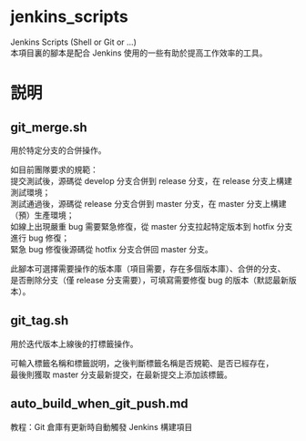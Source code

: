 # jenkins_scripts
Jenkins Scripts (Shell or Git or ...)  
本項目裏的腳本是配合 Jenkins 使用的一些有助於提高工作效率的工具。

# 説明
## git_merge.sh
用於特定分支的合併操作。  

如目前團隊要求的規範：  
提交測試後，源碼從 develop 分支合併到 release 分支，在 release 分支上構建測試環境；  
測試通過後，源碼從 release 分支合併到 master 分支，在 master 分支上構建（預）生產環境；  
如線上出現嚴重 bug 需要緊急修復，從 master 分支拉起特定版本到 hotfix 分支進行 bug 修復；  
緊急 bug 修復後源碼從 hotfix 分支合併回 master 分支。  

此腳本可選擇需要操作的版本庫（項目需要，存在多個版本庫）、合併的分支、  
是否刪除分支（僅 release 分支需要），可填寫需要修復 bug 的版本（默認最新版本）。

## git_tag.sh
用於迭代版本上線後的打標籤操作。  

可輸入標籤名稱和標籤説明，之後判斷標籤名稱是否規範、是否已經存在，  
最後則獲取 master 分支最新提交，在最新提交上添加該標籤。  

## auto_build_when_git_push.md
教程：Git 倉庫有更新時自動觸發 Jenkins 構建項目
